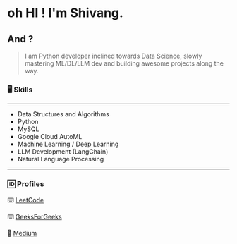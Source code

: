 # oh HI ! I'm Shivang. 
## And ?
> I am Python developer inclined towards Data Science, slowly mastering ML/DL/LLM dev and building awesome projects along the way.




### 🖥️ Skills 
---
-  Data Structures and Algorithms
-  Python 
-  MySQL
-  Google Cloud AutoML
-  Machine Learning / Deep Learning
-  LLM Development (LangChain)
-  Natural Language Processing
---

### 🆔 Profiles

⌨️ [LeetCode](https://leetcode.com/JarHead28/)

⌨️ [GeeksForGeeks](https://auth.geeksforgeeks.org/user/shivangkainthola64)

📰 [Medium](https://medium.com/@shivangkainthola28)

<!--
**HeadHunter28/HeadHunter28** is a ✨ _special_ ✨ repository because its `README.md` (this file) appears on your GitHub profile.

Here are some ideas to get you started:

- 🔭 I’m currently working on ...
- 🌱 I’m currently learning ...
- 👯 I’m looking to collaborate on ...
- 🤔 I’m looking for help with ...
- 💬 Ask me about ...
- 📫 How to reach me: ...
- 😄 Pronouns: ...
- ⚡ Fun fact: ...
-->
